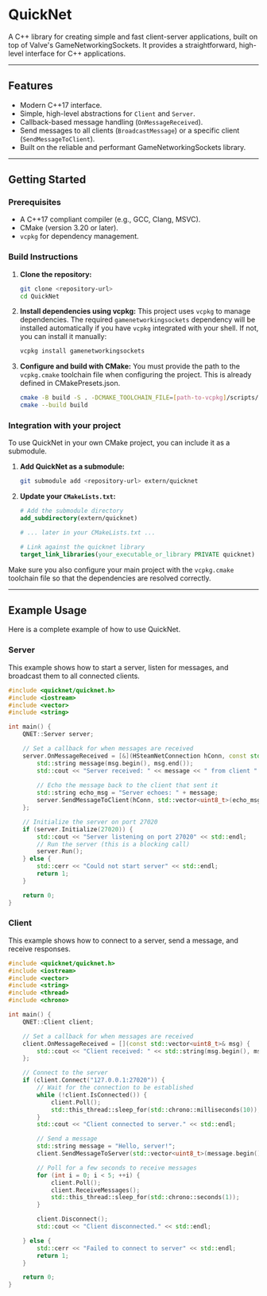 # QuickNet

A C++ library for creating simple and fast client-server applications, built on top of Valve's GameNetworkingSockets. It provides a straightforward, high-level interface for C++ applications.

---

## Features

-   Modern C++17 interface.
-   Simple, high-level abstractions for `Client` and `Server`.
-   Callback-based message handling (`OnMessageReceived`).
-   Send messages to all clients (`BroadcastMessage`) or a specific client (`SendMessageToClient`).
-   Built on the reliable and performant GameNetworkingSockets library.

---

## Getting Started

### Prerequisites

-   A C++17 compliant compiler (e.g., GCC, Clang, MSVC).
-   CMake (version 3.20 or later).
-   `vcpkg` for dependency management.

### Build Instructions

1.  **Clone the repository:**
    ```bash
    git clone <repository-url>
    cd QuickNet
    ```

2.  **Install dependencies using vcpkg:**
    This project uses `vcpkg` to manage dependencies. The required `gamenetworkingsockets` dependency will be installed automatically if you have `vcpkg` integrated with your shell. If not, you can install it manually:
    ```bash
    vcpkg install gamenetworkingsockets
    ```

3.  **Configure and build with CMake:**
    You must provide the path to the `vcpkg.cmake` toolchain file when configuring the project. This is already defined in CMakePresets.json.
    ```bash
    cmake -B build -S . -DCMAKE_TOOLCHAIN_FILE=[path-to-vcpkg]/scripts/buildsystems/vcpkg.cmake
    cmake --build build
    ```

### Integration with your project

To use QuickNet in your own CMake project, you can include it as a submodule.

1.  **Add QuickNet as a submodule:**
    ```bash
    git submodule add <repository-url> extern/quicknet
    ```

2.  **Update your `CMakeLists.txt`:**
    ```cmake
    # Add the submodule directory
    add_subdirectory(extern/quicknet)

    # ... later in your CMakeLists.txt ...

    # Link against the quicknet library
    target_link_libraries(your_executable_or_library PRIVATE quicknet)
    ```

Make sure you also configure your main project with the `vcpkg.cmake` toolchain file so that the dependencies are resolved correctly.

---

## Example Usage

Here is a complete example of how to use QuickNet.

### Server

This example shows how to start a server, listen for messages, and broadcast them to all connected clients.

```cpp
#include <quicknet/quicknet.h>
#include <iostream>
#include <vector>
#include <string>

int main() {
    QNET::Server server;

    // Set a callback for when messages are received
    server.OnMessageReceived = [&](HSteamNetConnection hConn, const std::vector<uint8_t>& msg) {
        std::string message(msg.begin(), msg.end());
        std::cout << "Server received: " << message << " from client " << hConn << std::endl;
        
        // Echo the message back to the client that sent it
        std::string echo_msg = "Server echoes: " + message;
        server.SendMessageToClient(hConn, std::vector<uint8_t>(echo_msg.begin(), echo_msg.end()));
    };

    // Initialize the server on port 27020
    if (server.Initialize(27020)) {
        std::cout << "Server listening on port 27020" << std::endl;
        // Run the server (this is a blocking call)
        server.Run();
    } else {
        std::cerr << "Could not start server" << std::endl;
        return 1;
    }

    return 0;
}
```

### Client

This example shows how to connect to a server, send a message, and receive responses.

```cpp
#include <quicknet/quicknet.h>
#include <iostream>
#include <vector>
#include <string>
#include <thread>
#include <chrono>

int main() {
    QNET::Client client;

    // Set a callback for when messages are received
    client.OnMessageReceived = [](const std::vector<uint8_t>& msg) {
        std::cout << "Client received: " << std::string(msg.begin(), msg.end()) << std::endl;
    };

    // Connect to the server
    if (client.Connect("127.0.0.1:27020")) {
        // Wait for the connection to be established
        while (!client.IsConnected()) {
            client.Poll();
            std::this_thread::sleep_for(std::chrono::milliseconds(10));
        }
        std::cout << "Client connected to server." << std::endl;

        // Send a message
        std::string message = "Hello, server!";
        client.SendMessageToServer(std::vector<uint8_t>(message.begin(), message.end()));

        // Poll for a few seconds to receive messages
        for (int i = 0; i < 5; ++i) {
            client.Poll();
            client.ReceiveMessages();
            std::this_thread::sleep_for(std::chrono::seconds(1));
        }

        client.Disconnect();
        std::cout << "Client disconnected." << std::endl;

    } else {
        std::cerr << "Failed to connect to server" << std::endl;
        return 1;
    }

    return 0;
}
```

